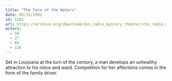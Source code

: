 ```yaml
---
title: "The Face of the Waters"
date: 03/15/1982
id: 1302
url: https://archive.org/download/cbs_radio_mystery_theater/cbs_radio_mystery_theater-1301-1350.zip/cbs_radio_mystery_theater-1301-1350%2Fcbsrmt_1302_the_face_of_the_waters.mp3
actors:
  - 58
  - 27
  - 69
  - 126
---
```

Set in Louisiana at the turn of the century, a man develops an unhealthy attraction to his niece and ward. Competition for her affections comes in the form of the family driver.